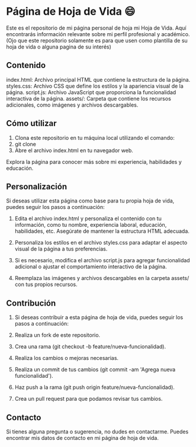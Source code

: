 
# Página de Hoja de Vida &#x1F604;

Este es el repositorio de mi página personal de hoja mi Hoja de Vida. Aquí encontrarás información relevante sobre mi perfil profesional y académico.(Ojo que este repositorio solamente es para que usen como plantilla de  su hoja de vida o alguna pagina de su interés)

## Contenido
index.html: Archivo principal HTML que contiene la estructura de la página.
styles.css: Archivo CSS que define los estilos y la apariencia visual de la página.
script.js: Archivo JavaScript que proporciona la funcionalidad interactiva de la página.
assets/: Carpeta que contiene los recursos adicionales, como imágenes y archivos descargables.

## Cómo utilizar
1. Clona este repositorio en tu máquina local utilizando el comando:
2. git clone <URL del repositorio>
3. Abre el archivo index.html en tu navegador web.

Explora la página para conocer más sobre mi experiencia, habilidades y educación.

## Personalización
Si deseas utilizar esta página como base para tu propia hoja de vida, puedes seguir los pasos a continuación:

1. Edita el archivo index.html y personaliza el contenido con tu información, como tu nombre, experiencia laboral, educación, habilidades, etc. Asegúrate de mantener la estructura HTML adecuada.

2. Personaliza los estilos en el archivo styles.css para adaptar el aspecto visual de la página a tus preferencias.

3. Si es necesario, modifica el archivo script.js para agregar funcionalidad adicional o ajustar el comportamiento interactivo de la página.

4. Reemplaza las imágenes y archivos descargables en la carpeta assets/ con tus propios recursos.

## Contribución

1. Si deseas contribuir a esta página de hoja de vida, puedes seguir los pasos a continuación:

2. Realiza un fork de este repositorio.

3. Crea una rama (git checkout -b feature/nueva-funcionalidad).

4. Realiza los cambios o mejoras necesarias.

5. Realiza un commit de tus cambios (git commit -am 'Agrega nueva funcionalidad').

6. Haz push a la rama (git push origin feature/nueva-funcionalidad).

7. Crea un pull request para que podamos revisar tus cambios.

## Contacto
Si tienes alguna pregunta o sugerencia, no dudes en contactarme. Puedes encontrar mis datos de contacto en mi página de hoja de vida.

